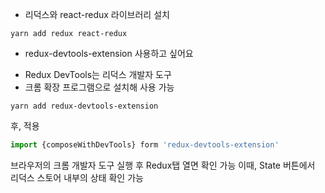 - 리덕스와 react-redux 라이브러리 설치

```
yarn add redux react-redux
```

- redux-devtools-extension 사용하고 싶어요

* Redux DevTools는 리덕스 개발자 도구
* 크롬 확장 프로그램으로 설치해 사용 가능

```
yarn add redux-devtools-extension
```

후, 적용

```javascript
import {composeWithDevTools} form 'redux-devtools-extension'
```

브라우저의 크롬 개발자 도구 실행 후 Redux탭 열면 확인 가능
이때, State 버튼에서 리덕스 스토어 내부의 상태 확인 가능
